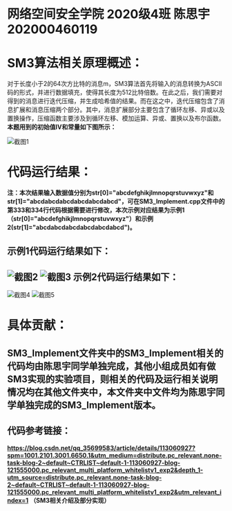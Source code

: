 网络空间安全学院 2020级4班 陈思宇 202000460119
<br />
=
SM3算法相关原理概述：
=
对于长度小于2的64次方比特的消息m，SM3算法首先将输入的消息转换为ASCII码的形式，并进行数据填充，使得其长度为512比特倍数。在此之后，我们需要对得到的消息进行迭代压缩，并生成哈希值的结果。而在这之中，迭代压缩包含了消息扩展和消息压缩两个部分。其中，消息扩展部分主要包含了循环左移、异或以及置换操作，压缩函数主要涉及到循环左移、模加运算、异或、置换以及布尔函数。**本题用到的初始值IV和常量如下图所示：**

![截图1](https://user-images.githubusercontent.com/109191115/181049817-f725ccb2-e5a7-4df1-b221-074ed4f2330a.png)

代码运行结果：
=
**注：本次结果输入数据值分别为str[0]="abcdefghikjlmnopqrstuvwxyz"和str[1]="abcdabcdabcdabcdabcdabcd"，可在SM3_Implement.cpp文件中的第333和334行代码根据需要进行修改，本次示例对应结果为示例1（str[0]="abcdefghikjlmnopqrstuvwxyz"）和示例2(str[1]="abcdabcdabcdabcdabcdabcd")。**

示例1代码运行结果如下：
-
![截图2](https://user-images.githubusercontent.com/109191115/181052540-b8c74b9f-f579-491b-a62f-7a6efff3410c.png)
![截图3](https://user-images.githubusercontent.com/109191115/181052588-7a27df70-4bf2-4855-94ff-29469da6ea0e.png)
示例2代码运行结果如下：
-
![截图4](https://user-images.githubusercontent.com/109191115/181053003-0b69a2d1-a42d-4bd3-ad1f-37a4c5653312.png)
![截图5](https://user-images.githubusercontent.com/109191115/181053053-92fd9f46-35dd-45f9-9911-460976229cfc.png)

具体贡献：
=
SM3_Implement文件夹中的SM3_Implement相关的代码均由陈思宇同学单独完成，其他小组成员如有做SM3实现的实验项目，则相关的代码及运行相关说明情况均在其他文件夹中，本文件夹中文件均为陈思宇同学单独完成的SM3_Implement版本。
-

代码参考链接：
-

**https://blog.csdn.net/qq_35699583/article/details/113060927?spm=1001.2101.3001.6650.1&utm_medium=distribute.pc_relevant.none-task-blog-2~default~CTRLIST~default-1-113060927-blog-121555000.pc_relevant_multi_platform_whitelistv1_exp2&depth_1-utm_source=distribute.pc_relevant.none-task-blog-2~default~CTRLIST~default-1-113060927-blog-121555000.pc_relevant_multi_platform_whitelistv1_exp2&utm_relevant_index=1**
**（SM3相关介绍及部分实现）**
